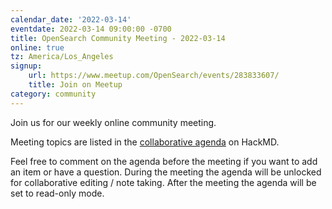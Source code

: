 ```yaml
---
calendar_date: '2022-03-14'
eventdate: 2022-03-14 09:00:00 -0700
title: OpenSearch Community Meeting - 2022-03-14
online: true
tz: America/Los_Angeles
signup:
    url: https://www.meetup.com/OpenSearch/events/283833607/
    title: Join on Meetup
category: community
---
```


Join us for our weekly online community meeting.

Meeting topics are listed in the [collaborative agenda](https://hackmd.io/@HmdZWaVnQU6M8icdvC5TwQ/H1kFtvxyc) on HackMD.

Feel free to comment on the agenda before the meeting if you want to add an item or have a question.
During the meeting the agenda will be unlocked for collaborative editing / note taking. After the meeting the agenda will be set to read-only mode.
